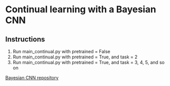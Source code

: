 # Continual learning with a Bayesian CNN

## Instructions
1. Run main_continual.py with pretrained = False
2. Run main_continual.py with pretrained = True, and task = 2
3. Run main_continual.py with pretrained = True, and task = 3, 4, 5, and so on


[Bayesian CNN repository](https://github.com/felix-laumann/Bayesian_CNN)
